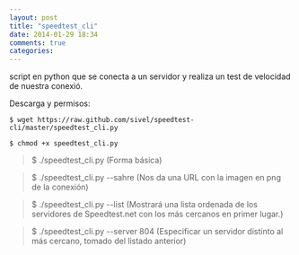 ```yaml
---
layout: post
title: "speedtest_cli"
date: 2014-01-29 18:34
comments: true
categories: 
---
```

script en python que se conecta a un servidor y realiza un test de velocidad de nuestra conexió.

Descarga y permisos:

    $ wget https://raw.github.com/sivel/speedtest-cli/master/speedtest_cli.py

    $ chmod +x speedtest_cli.py

>$ ./speedtest_cli.py (Forma básica)

>$ ./speedtest_cli.py --sahre (Nos da una URL con la imagen en png de la conexión)

>$ ./speedtest_cli.py --list (Mostrará una lista ordenada de los servidores de Speedtest.net con los más cercanos en primer lugar.)

>$ ./speedtest_cli.py --server 804 (Especificar un servidor distinto al más cercano,     tomado del listado anterior)


